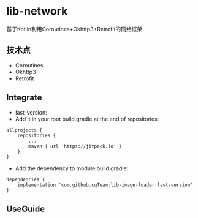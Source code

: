 # lib-network
基于Kotlin利用Coroutines+Okhttp3+Retrofit的网络框架
## 技术点
* Coroutines
* Okhttp3
* Retrofit
## Integrate
* last-version:
* Add it in your root build.gradle at the end of repositories:
```
allprojects {
    repositories {
    	...
        maven { url 'https://jitpack.io' }
    }
}
```
* Add the dependency to module build.gradle:
```
dependencies {
    implementation 'com.github.cqTeam:lib-image-loader:last-version'
}
```
## UseGuide
